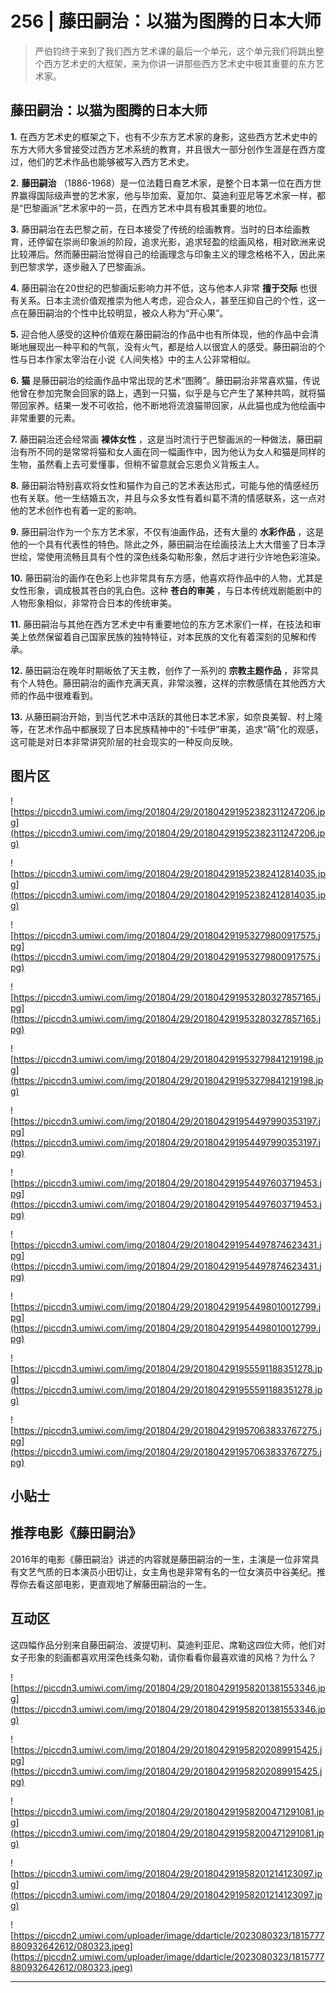 # 256 | 藤田嗣治：以猫为图腾的日本大师

> 严伯钧终于来到了我们西方艺术课的最后一个单元，这个单元我们将跳出整个西方艺术史的大框架，来为你讲一讲那些西方艺术史中极其重要的东方艺术家。

## 藤田嗣治：以猫为图腾的日本大师

 **1.** 在西方艺术史的框架之下，也有不少东方艺术家的身影，这些西方艺术史中的东方大师大多曾接受过西方艺术系统的教育，并且很大一部分创作生涯是在西方度过，他们的艺术作品也能够被写入西方艺术史。

 **2.**  **藤田嗣治** （1886-1968）是一位法籍日裔艺术家，是整个日本第一位在西方世界赢得国际级声誉的艺术家，他与毕加索、夏加尔、莫迪利亚尼等艺术家一样，都是“巴黎画派”艺术家中的一员，在西方艺术中具有极其重要的地位。

 **3.** 藤田嗣治在去巴黎之前，在日本接受了传统的绘画教育。当时的日本绘画教育，还停留在崇尚印象派的阶段，追求光影，追求轻盈的绘画风格，相对欧洲来说比较滞后。然而藤田嗣治觉得自己的绘画理念与印象主义的理念格格不入，因此来到巴黎求学，逐步融入了巴黎画派。

 **4.** 藤田嗣治在20世纪的巴黎画坛影响力并不低，这与他本人非常 **擅于交际** 也很有关系。日本主流价值观推崇为他人考虑，迎合众人，甚至压抑自己的个性，这一点在藤田嗣治的个性中比较明显，被众人称为“开心果”。

 **5.** 迎合他人感受的这种价值观在藤田嗣治的作品中也有所体现，他的作品中会清晰地展现出一种平和的气氛，没有火气，都是给人以很宜人的感受。藤田嗣治的个性与日本作家太宰治在小说《人间失格》中的主人公非常相似。

 **6.**  **猫** 是藤田嗣治的绘画作品中常出现的艺术“图腾”。藤田嗣治非常喜欢猫，传说他曾在参加完聚会回家的路上，遇到一只猫，似乎是与它产生了某种共鸣，就将猫带回家养。结果一发不可收拾，他不断地将流浪猫带回家，从此猫也成为他绘画中非常重要的元素。

 **7.** 藤田嗣治还会经常画 **裸体女性** ，这是当时流行于巴黎画派的一种做法，藤田嗣治有所不同的是常常将猫和女人画在同一幅画作中，因为他认为女人和猫是同样的生物，虽然看上去可爱懂事，但稍不留意就会忘恩负义背叛主人。

 **8.** 藤田嗣治特别喜欢将女性和猫作为自己的艺术表达形式，可能与他的情感经历也有关联。他一生结婚五次，并且与众多女性有着纠葛不清的情感联系，这一点对他的艺术创作也有着一定的影响。

 **9.** 藤田嗣治作为一个东方艺术家，不仅有油画作品，还有大量的 **水彩作品** ，这是他的一个具有代表性的特色。除此之外，藤田嗣治在绘画技法上大大借鉴了日本浮世绘，常使用流畅且具有个性的深色线条勾勒形象，然后才进行少许地色彩渲染。

 **10.** 藤田嗣治的画作在色彩上也非常具有东方感，他喜欢将作品中的人物，尤其是女性形象，调成极其苍白的乳白色。这种 **苍白的审美** ，与日本传统戏剧能剧中的人物形象相似，非常符合日本的传统审美。

 **11.** 藤田嗣治与其他在西方艺术史中有重要地位的东方艺术家们一样，在技法和审美上依然保留着自己国家民族的独特特征，对本民族的文化有着深刻的见解和传承。

 **12.** 藤田嗣治在晚年时期皈依了天主教，创作了一系列的 **宗教主题作品** ，非常具有个人特色。藤田嗣治的画作充满天真，非常淡雅，这样的宗教感情在其他西方大师的作品中很难看到。

 **13.** 从藤田嗣治开始，到当代艺术中活跃的其他日本艺术家，如奈良美智、村上隆等，在艺术作品中都展现了日本民族精神中的“卡哇伊”审美，追求“萌”化的观感，这可能是对日本非常讲究阶层的社会现实的一种反向反映。

## 图片区

![https://piccdn3.umiwi.com/img/201804/29/201804291952382311247206.jpg](https://piccdn3.umiwi.com/img/201804/29/201804291952382311247206.jpg)

![https://piccdn3.umiwi.com/img/201804/29/201804291952382412814035.jpg](https://piccdn3.umiwi.com/img/201804/29/201804291952382412814035.jpg)

![https://piccdn3.umiwi.com/img/201804/29/201804291953279800917575.jpg](https://piccdn3.umiwi.com/img/201804/29/201804291953279800917575.jpg)

![https://piccdn3.umiwi.com/img/201804/29/201804291953280327857165.jpg](https://piccdn3.umiwi.com/img/201804/29/201804291953280327857165.jpg)

![https://piccdn3.umiwi.com/img/201804/29/201804291953279841219198.jpg](https://piccdn3.umiwi.com/img/201804/29/201804291953279841219198.jpg)

![https://piccdn3.umiwi.com/img/201804/29/201804291954497990353197.jpg](https://piccdn3.umiwi.com/img/201804/29/201804291954497990353197.jpg)

![https://piccdn3.umiwi.com/img/201804/29/201804291954497603719453.jpg](https://piccdn3.umiwi.com/img/201804/29/201804291954497603719453.jpg)

![https://piccdn3.umiwi.com/img/201804/29/201804291954497874623431.jpg](https://piccdn3.umiwi.com/img/201804/29/201804291954497874623431.jpg)

![https://piccdn3.umiwi.com/img/201804/29/201804291954498010012799.jpg](https://piccdn3.umiwi.com/img/201804/29/201804291954498010012799.jpg)

![https://piccdn3.umiwi.com/img/201804/29/201804291955591188351278.jpg](https://piccdn3.umiwi.com/img/201804/29/201804291955591188351278.jpg)

![https://piccdn3.umiwi.com/img/201804/29/201804291957063833767275.jpg](https://piccdn3.umiwi.com/img/201804/29/201804291957063833767275.jpg)

## 小贴士

## 推荐电影《藤田嗣治》

2016年的电影《藤田嗣治》讲述的内容就是藤田嗣治的一生，主演是一位非常具有文艺气质的日本演员小田切让，女主角也是非常有名的一位女演员中谷美纪。推荐你去看这部电影，更直观地了解藤田嗣治的一生。

## 互动区

这四幅作品分别来自藤田嗣治、波提切利、莫迪利亚尼、席勒这四位大师，他们对女子形象的刻画都喜欢用深色线条勾勒，请你看看你最喜欢谁的风格？为什么？

![https://piccdn3.umiwi.com/img/201804/29/201804291958201381553346.jpg](https://piccdn3.umiwi.com/img/201804/29/201804291958201381553346.jpg)

![https://piccdn3.umiwi.com/img/201804/29/201804291958202089915425.jpg](https://piccdn3.umiwi.com/img/201804/29/201804291958202089915425.jpg)

![https://piccdn3.umiwi.com/img/201804/29/201804291958200471291081.jpg](https://piccdn3.umiwi.com/img/201804/29/201804291958200471291081.jpg)

![https://piccdn3.umiwi.com/img/201804/29/201804291958201214123097.jpg](https://piccdn3.umiwi.com/img/201804/29/201804291958201214123097.jpg)

![https://piccdn2.umiwi.com/uploader/image/ddarticle/2023080323/1815777880932642612/080323.jpeg](https://piccdn2.umiwi.com/uploader/image/ddarticle/2023080323/1815777880932642612/080323.jpeg)

---
